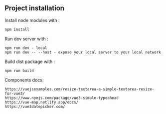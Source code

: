 ## Project installation


Install node modules with :
```
npm install
```

Run dev server with :
```
npm run dev - local
npm run dev -- --host - expose your local server to your local network
```

Build dist package with :
```
npm run build
```

Components docs:
```
https://vuejsexamples.com/resize-textarea-a-simple-textarea-resize-for-vue3/
https://www.npmjs.com/package/vue3-simple-typeahead
https://vue-map.netlify.app/docs/
https://vue3datepicker.com/
```

